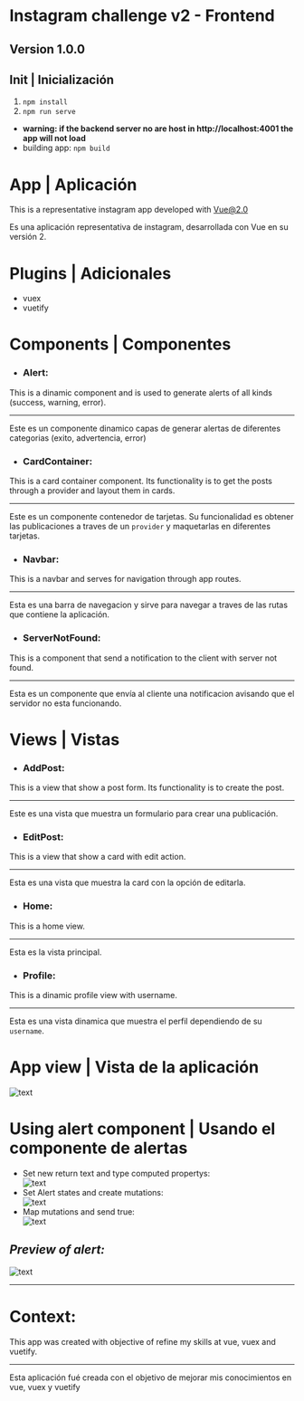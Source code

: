 # Instagram challenge v2 - Frontend
## Version 1.0.0

## Init | Inicialización
1) <code>npm install</code>
2) <code>npm run serve</code>
* **warning: if the backend server no are host in http://localhost:4001 the app will not load**
* building app: <code>npm build</code>

# App | Aplicación

This is a representative instagram app developed with Vue@2.0

Es una aplicación representativa de instagram, desarrollada con Vue en su versión 2.

# Plugins | Adicionales
- vuex
- vuetify

# Components | Componentes

- ### Alert:
This is a dinamic component and is used to generate alerts of all kinds (success, warning, error). <hr>
Este es un componente dinamico capas de generar alertas de diferentes categorias (exito, advertencia, error)

- ### CardContainer: 
This is a card container component. Its functionality is to get the posts through a provider and layout them in cards. <hr>
Este es un componente contenedor de tarjetas. Su funcionalidad es obtener las publicaciones a traves de un `provider` y maquetarlas en diferentes tarjetas.

- ### Navbar: 
This is a navbar and serves for navigation through app routes. <hr>
Esta es una barra de navegacion y sirve para navegar a traves de las rutas que contiene la aplicación.

- ### ServerNotFound:
This is a component that send a notification to the client with server not found. <hr>
Esta es un componente que envía al cliente una notificacion avisando que el servidor no esta funcionando.

# Views | Vistas

- ### AddPost:
This is a view that show a post form. Its functionality is to create the post. <hr>
Este es una vista que muestra un formulario para crear una publicación.

- ### EditPost:
This is a view that show a card with edit action. <hr>
Esta es una vista que muestra la card con la opción de editarla.

- ### Home:
This is a home view. <hr>
Esta es la vista principal.

- ### Profile:
This is a dinamic profile view with username.<hr>
Esta es una vista dinamica que muestra el perfil dependiendo de su `username`.

# App view | Vista de la aplicación
![text](https://github.com/bloome-alex/instagram-challenge-v2/tree/main/frontend/readme_assets/images/appView.png?raw=true) <br>

# Using alert component | Usando el componente de alertas
* Set new return text and type computed propertys: <br>
![text](https://github.com/bloome-alex/instagram-challenge-v2/tree/main/frontend/readme_assets/images/computedAlert.png) <br>
* Set Alert states and create mutations: <br>
![text](https://github.com/bloome-alex/instagram-challenge-v2/tree/main/frontend/readme_assets/images/AlertStates.png) <br>
* Map mutations and send true: <br>
![text](https://github.com/bloome-alex/instagram-challenge-v2/tree/main/frontend/readme_assets/images/mapMutationsAlerts.png) <br>

## *Preview of alert:*
![text](https://github.com/bloome-alex/instagram-challenge-v2/tree/main/frontend/readme_assets/images/alertPreview.png)

<hr>

# Context:
This app was created with objective of refine my skills at vue, vuex and vuetify. <hr>
Esta aplicación fué creada con el objetivo de mejorar mis conocimientos en vue, vuex y vuetify
